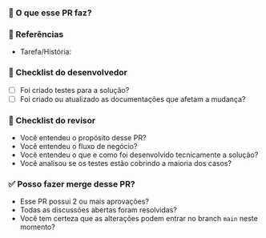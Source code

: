 ### 🔨 O que esse PR faz?

<!--
Remova esse comentário e descreva aqui qual o objetivo desse PR.
Inclua, se fizer sentido, imagens/videos que demonstre a mudança.
-->

### 🔗 Referências

<!--
Remova esse comentário e inclua o link referente a história/tarefa
-->

- Tarefa/História:

### 📗 Checklist do desenvolvedor

- [ ] Foi criado testes para a solução?
- [ ] Foi criado ou atualizado as documentações que afetam a mudança?

### 👀 Checklist do revisor

- Você entendeu o propósito desse PR?
- Você entendeu o fluxo de negócio?
- Você entendeu o que e como foi desenvolvido tecnicamente a solução?
- Você analisou se os testes estão cobrindo a maioria dos casos?

### ✅ Posso fazer merge desse PR?

- Esse PR possui 2 ou mais aprovações?
- Todas as discussões abertas foram resolvidas?
- Você tem certeza que as alterações podem entrar no branch `main` neste momento?
